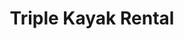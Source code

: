---
image: "https://cdn.filestackcontent.com/3hCCZpLqT06Rk3iSChGu/convert?cache=true&compress=true&quality=90&w=1000&fit=max"
title:   Triple Kayak Rental
infose: 1 hour rentals
link: "https://fareharbor.com/embeds/book/adventurespuertorico/items/301883/calendar/2025/10/?asn=fhdn&asn-ref=turisteandoenpuertorico&ref=turisteandoenpuertorico&marketplace=yes&flow=no&full-items=yes"
---